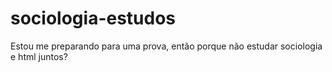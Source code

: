# sociologia-estudos
Estou me preparando para uma prova, então porque não estudar sociologia e html juntos?
